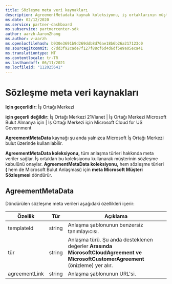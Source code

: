 ```yaml
---
title: Sözleşme meta veri kaynakları
description: AgreementMetadata kaynak koleksiyonu, iş ortaklarının müşteri kabulünü onaylaması için kullanabileceği sözleşme türlerini açıklar.
ms.date: 02/12/2020
ms.service: partner-dashboard
ms.subservice: partnercenter-sdk
author: aarzh-AaronZhang
ms.author: v-aarzh
ms.openlocfilehash: b930e3691b9d269ddb8d76ae18b6b26a217123c0
ms.sourcegitcommit: c7dd3f92cade7f127f88cf6d4d6df5e9a05eca41
ms.translationtype: MT
ms.contentlocale: tr-TR
ms.lasthandoff: 06/11/2021
ms.locfileid: "112025641"
---
```

# <a name="agreement-metadata-resources"></a>Sözleşme meta veri kaynakları

**Için geçerlidir:** İş Ortağı Merkezi

**için geçerli değildir:** İş Ortağı Merkezi 21Vianet | İş Ortağı Merkezi Microsoft Bulut Almanya için | İş Ortağı Merkezi için Microsoft Cloud for US Government

**AgreementMetaData** kaynağı şu anda yalnızca Microsoft İş Ortağı Merkezi bulut üzerinde kullanılabilir. 

**AgreementMetaData koleksiyonu,** tüm anlaşma türleri hakkında meta veriler sağlar. İş ortakları bu koleksiyonu kullanarak müşterinin sözleşme kabulünü onaylar. **AgreementMetaData koleksiyonu,** hem sözleşme türleri **(** hem de Microsoft Bulut Anlaşması) için **meta Microsoft Müşteri Sözleşmesi** döndürür.

## <a name="agreementmetadata"></a>AgreementMetaData

Döndürülen sözleşme meta verileri aşağıdaki özellikleri içerir:

| Özellik      | Tür               | Açıklama                                                                       |
|---------------|--------------------|-----------------------------------------------------------------------------------|
| templateId    | string             | Anlaşma şablonunun benzersiz tanımlayıcısı.                                       |
| tür          | string             | Anlaşma türü. Şu anda desteklenen değerler **Arasında MicrosoftCloudAgreement ve** **MicrosoftCustomerAgreement** (önizleme) yer alır. |
| agreementLink | string             | Anlaşma şablonunun URL'si.                                                    |
